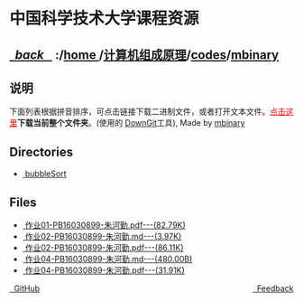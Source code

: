 
<!--
<head>
    <meta http-equiv="content-type" content="text/html; charset=utf-8">
    <title> 中国科学技术大学课程资源</title>
</head>
-->
# 中国科学技术大学课程资源

<div>
  <h2>
    <a href="../index.html">&nbsp;&nbsp;<i class="fa fa-level-up">back </i>&nbsp;&nbsp;</a>
    :/<a href="../../../index.html">home <i class="fa fa-home"></i></a>/<a href="../../index.html">计算机组成原理</a>/<a href="../index.html">codes</a>/<a href="index.html">mbinary</a>
  </h2>
</div>

## 说明
下面列表根据拼音排序，可点击链接下载二进制文件，或者打开文本文件。<a href="http://downgit.zhoudaxiaa.com/#/home?url=https://github.com/USTC-Resource/USTC-Course/tree/master/计算机组成原理/codes/mbinary" style="color:red" target="_black">点击这里</a>**下载当前整个文件夹**。(使用的 [DownGit](http://downgit.zhoudaxiaa.com)工具), Made by [mbinary](https://mbinary.xyz)

## Directories
<ul><li><a href="bubbleSort/index.html"><i class="fa fa-folder"></i>&nbsp;bubbleSort</a></li></ul>

## Files
<ul><li><a href="https://raw.githubusercontent.com/USTC-Resource/USTC-Course/master/计算机组成原理/codes/mbinary/作业01-PB16030899-朱河勤.pdf"><i class="fa fa-file-pdf-o"></i>&nbsp;作业01-PB16030899-朱河勤.pdf---(82.79K)</a></li>
<li><a href="https://raw.githubusercontent.com/USTC-Resource/USTC-Course/master/计算机组成原理/codes/mbinary/作业02-PB16030899-朱河勤.md"><i class="fa fa-pencil-square-o"></i>&nbsp;作业02-PB16030899-朱河勤.md---(3.97K)</a></li>
<li><a href="https://raw.githubusercontent.com/USTC-Resource/USTC-Course/master/计算机组成原理/codes/mbinary/作业02-PB16030899-朱河勤.pdf"><i class="fa fa-file-pdf-o"></i>&nbsp;作业02-PB16030899-朱河勤.pdf---(86.11K)</a></li>
<li><a href="https://raw.githubusercontent.com/USTC-Resource/USTC-Course/master/计算机组成原理/codes/mbinary/作业04-PB16030899-朱河勤.md"><i class="fa fa-pencil-square-o"></i>&nbsp;作业04-PB16030899-朱河勤.md---(480.00B)</a></li>
<li><a href="https://raw.githubusercontent.com/USTC-Resource/USTC-Course/master/计算机组成原理/codes/mbinary/作业04-PB16030899-朱河勤.pdf"><i class="fa fa-file-pdf-o"></i>&nbsp;作业04-PB16030899-朱河勤.pdf---(31.91K)</a></li></ul>

<div style="text-decration:underline;display:inline">
  <a href="https://github.com/USTC-Resource/USTC-Course.git" target="_blank" rel="external"><i class="fa fa-github"></i>&nbsp; GitHub</a>
  <a href="mailto:&#122;huheqin1@gmail?subject=反馈与建议" style="float:right" target="_blank" rel="external"><i class="fa fa-envelope"></i>&nbsp; Feedback</a>
</div>



